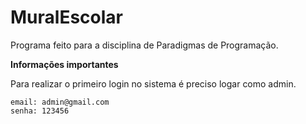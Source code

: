 # MuralEscolar
Programa feito para a disciplina de Paradigmas de Programação.

**Informações importantes**

Para realizar o primeiro login no sistema é preciso logar como admin.
```
email: admin@gmail.com
senha: 123456
```

